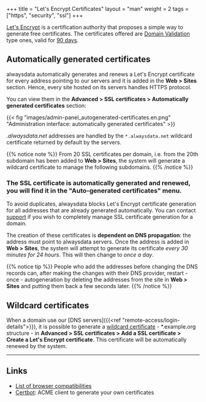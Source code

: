 +++
title = "Let's Encrypt Certificates"
layout = "man"
weight = 2
tags = ["https", "security", "ssl"]
+++

[Let's Encrypt](https://letsencrypt.org) is a certification authority that proposes a simple way to generate free certificates. The certificates offered are [Domain Validation](https://en.wikipedia.org/wiki/Domain-validated_certificate) type ones, valid for [90 days](https://letsencrypt.org/2015/11/09/why-90-days.html).

## Automatically generated certificates

alwaysdata automatically generates and renews a Let's Encrypt certificate for every address pointing to our servers and it is added in the **Web > Sites** section. Hence, every site hosted on its servers handles HTTPS protocol.

You can view them in the **Advanced > SSL certificates > Automatically generated certificates** section:

{{< fig "images/admin-panel_autogenerated-certificates.en.png" "Administration interface: automatically generated certificates" >}}

*.alwaysdata.net* addresses are handled by the `*.alwaysdata.net` wildcard certificate returned by default by the servers.

{{% notice note %}}
From 20 SSL certificates per domain, i.e. from the 20th subdomain has been added to **Web > Sites**, the system will generate a wildcard certificate to manage the following subdomains.
{{% /notice %}}

### The SSL certificate is automatically generated and renewed, you will find it in the "Auto-generated certificates" menu.

To avoid duplicates, alwaysdata blocks Let's Encrypt certificate generation for all addresses that are already generated automatically. You can contact [support](https://admin.alwaysdata.com/support/add) if you wish to completely manage SSL certificate generation for a domain.

The creation of these certificates is **dependent on DNS propagation**: the address must point to alwaysdata servers. Once the address is added in **Web > Sites**, the system will attempt to generate its certificate *every 30 minutes for 24 hours*. This will then change to *once a day*.

{{% notice tip %}}
People who add the addresses before changing the DNS records can, after making the changes with their DNS provider, restart - once - autogeneration by deleting the addresses from the site in **Web > Sites** and putting them back a few seconds later.
{{% /notice %}}


## Wildcard certificates

When a domain use our [DNS servers]({{<ref "remote-access/login-details">}}), it is possible to generate a [wildcard certificate](https://en.wikipedia.org/wiki/Wildcard_certificate) - *.example.org structure - in **Advanced > SSL certificates > Add a SSL certificate > Create a Let's Encrypt certificate**. This certificate will be automatically renewed by the system.

---
## Links

- [List of browser compatibilities](https://letsencrypt.org/docs/certificate-compatibility/)
- [Certbot](https://certbot.eff.org/): ACME client to generate your own certificates
